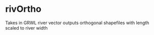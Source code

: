 # rivOrtho
Takes in GRWL river vector outputs orthogonal shapefiles with length scaled to river width
